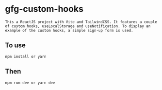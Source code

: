 # gfg-custom-hooks

`This a ReactJS project with Vite and TailwindCSS. It features a couple of custom hooks, useLocalStorage and useNotification. To display an example of the custom hooks, a simple sign-up form is used.`

## To use
`npm install or yarn`
## Then
`npm run dev or yarn dev`